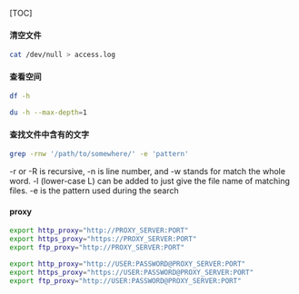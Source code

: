 [TOC]

#### 清空文件
```sh
cat /dev/null > access.log
```


#### 查看空间
```sh
df -h

du -h --max-depth=1
```


#### 查找文件中含有的文字
```sh
grep -rnw '/path/to/somewhere/' -e 'pattern'
```
-r or -R is recursive,
-n is line number, and
-w stands for match the whole word.
-l (lower-case L) can be added to just give the file name of matching files.
-e is the pattern used during the search


#### proxy
```sh
export http_proxy="http://PROXY_SERVER:PORT"
export https_proxy="https://PROXY_SERVER:PORT"
export ftp_proxy="http://PROXY_SERVER:PORT"

export http_proxy="http://USER:PASSWORD@PROXY_SERVER:PORT"
export https_proxy="https://USER:PASSWORD@PROXY_SERVER:PORT"
export ftp_proxy="http://USER:PASSWORD@PROXY_SERVER:PORT"
```